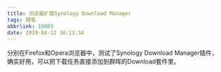 ```yaml
---
title: 浏览器扩展Synology Download Manager
tags: 随笔
abbrlink: 10083
date: 2019-04-12 16:13:34
---
```

分别在Firefox和Opera浏览器中，测试了Synology Download Manager插件，确实好用，可以把下载任务直接添加到群晖的Download套件里。
